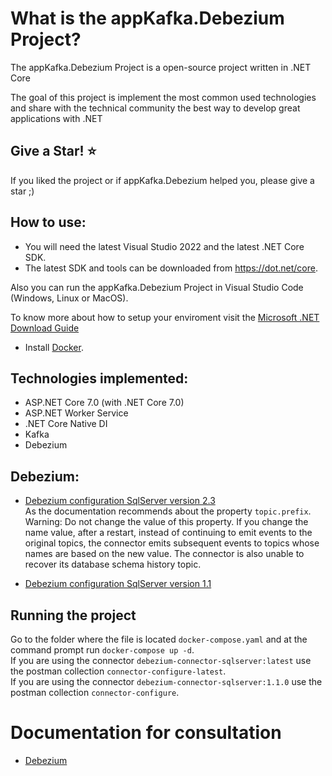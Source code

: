 What is the appKafka.Debezium Project?
=====================
The appKafka.Debezium Project is a open-source project written in .NET Core

The goal of this project is implement the most common used technologies and share with the technical community the best way to develop great applications with .NET

## Give a Star! :star:
If you liked the project or if appKafka.Debezium helped you, please give a star ;)

## How to use:
- You will need the latest Visual Studio 2022 and the latest .NET Core SDK.
- The latest SDK and tools can be downloaded from https://dot.net/core.

Also you can run the appKafka.Debezium Project in Visual Studio Code (Windows, Linux or MacOS).

To know more about how to setup your enviroment visit the [Microsoft .NET Download Guide](https://www.microsoft.com/net/download)

- Install [Docker](https://docs.docker.com/docker-for-windows/install/).

## Technologies implemented:

- ASP.NET Core 7.0 (with .NET Core 7.0)
 - ASP.NET Worker Service
- .NET Core Native DI
- Kafka
- Debezium

## Debezium:

- [Debezium configuration SqlServer version 2.3](https://debezium.io/documentation/reference/2.3/index.html)<br/>
As the documentation recommends about the property `topic.prefix`.<br/>
Warning: Do not change the value of this property. If you change the name value, after a restart, instead of continuing to emit events to the original topics, the connector emits subsequent events to topics whose names are based on the new value. The connector is also unable to recover its database schema history topic.

- [Debezium configuration SqlServer version 1.1](https://debezium.io/documentation/reference/1.1/connectors/sqlserver.html)

## Running the project
Go to the folder where the file is located `docker-compose.yaml` and at the command prompt run `docker-compose up -d`.<br/>
If you are using the connector `debezium-connector-sqlserver:latest` use the postman collection `connector-configure-latest`.<br/>
If you are using the connector `debezium-connector-sqlserver:1.1.0` use the postman collection `connector-configure`.

# Documentation for consultation
* [Debezium](https://debezium.io/)